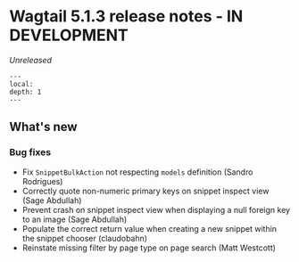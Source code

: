 # Wagtail 5.1.3 release notes - IN DEVELOPMENT

_Unreleased_

```{contents}
---
local:
depth: 1
---
```

## What's new

### Bug fixes

 * Fix `SnippetBulkAction` not respecting `models` definition (Sandro Rodrigues)
 * Correctly quote non-numeric primary keys on snippet inspect view (Sage Abdullah)
 * Prevent crash on snippet inspect view when displaying a null foreign key to an image (Sage Abdullah)
 * Populate the correct return value when creating a new snippet within the snippet chooser (claudobahn)
 * Reinstate missing filter by page type on page search (Matt Westcott)
